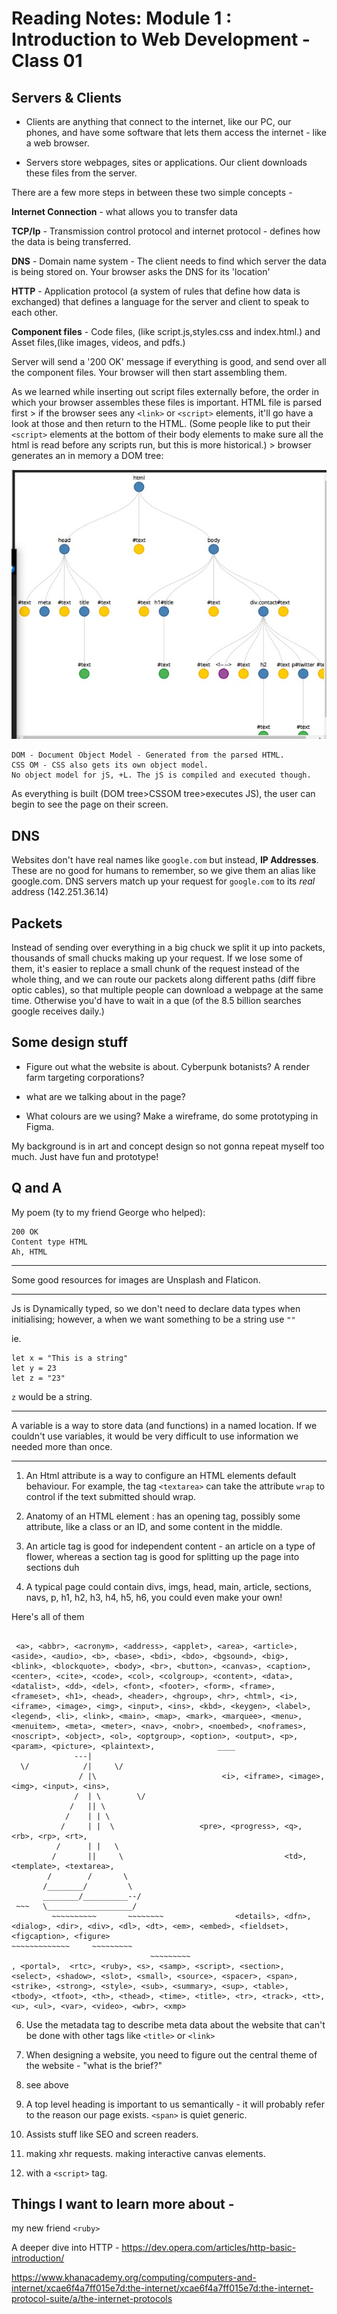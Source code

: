 # Reading Notes: Module 1 : Introduction to Web Development - Class 01

## Servers & Clients

- Clients are anything that connect to the internet, like our PC, our phones, and have some software that lets them access the internet - like a web browser.

- Servers store webpages, sites or applications. Our client downloads these files from the server.

There are a few more steps in between these two simple concepts -

**Internet Connection** - what allows you to transfer data

**TCP/Ip** - Transmission control protocol and internet protocol - defines how the data is being transferred.

**DNS** - Domain name system - The client needs to find which server the data is being stored on. Your browser asks the DNS for its 'location'

**HTTP** - Application protocol (a system of rules that define how data is exchanged) that defines a language for the server and client to speak to each other.

**Component files** - Code files, (like script.js,styles.css and index.html.) and Asset files,(like images,  videos, and pdfs.)

Server will send a '200 OK' message if everything is good, and send over all the component files. Your browser will then start assembling them.

As we learned while inserting out script files externally before, the order in which your browser assembles these files is important. HTML file is parsed first > if the browser sees any `<link>` or `<script>` elements, it'll go have a look at those and then return to the HTML. (Some people like to put their `<script>` elements at the bottom of their body elements to make sure all the html is read before any scripts run, but this is more historical.) > browser generates an in memory a DOM tree:

![dom](../img/dom.jpg)

    DOM - Document Object Model - Generated from the parsed HTML. 
    CSS OM - CSS also gets its own object model. 
    No object model for jS, +L. The jS is compiled and executed though.

As everything is built (DOM tree>CSSOM tree>executes JS), the user can begin to see the page on their screen.

## DNS

Websites don't have real names like `google.com` but instead, **IP Addresses**. These are no good for humans to remember, so we give them an alias like google.com. DNS servers match up your request for `google.com` to its *real* address (142.251.36.14)

## Packets

Instead of sending over everything in a big chuck we split it up into packets, thousands of small chucks making up your request. If we lose some of them, it's easier to replace a small chunk of the request instead of the whole thing, and we can route our packets along different paths (diff fibre optic cables), so that multiple people can download a webpage at the same time. Otherwise you'd have to wait in a que (of the 8.5 billion searches google receives daily.)

## Some design stuff

- Figure out what the website is about. Cyberpunk botanists? A render farm targeting corporations?

- what are we talking about in the page?

- What colours are we using? Make a wireframe, do some prototyping in Figma.

My background is in art and concept design so not gonna repeat myself too much. Just have fun and prototype!

## Q and A

My poem (ty to my friend George who helped):

    200 OK
    Content type HTML
    Ah, HTML

---

Some good resources for images are Unsplash and Flaticon.

---

Js is Dynamically typed, so we don't need to declare data types when initialising; however, a when we want something to be a string use `""`

ie.

````
let x = "This is a string"
let y = 23
let z = "23"

````

`z` would be a string.

---

A variable is a way to store data (and functions) in a named location. If we couldn't use variables, it would be very difficult to use information we needed more than once.

---

1. An Html attribute is a way to configure an HTML elements default behaviour. For example, the tag `<textarea>` can take the attribute `wrap` to control if the text submitted should wrap.

2. Anatomy of an HTML element : has an opening tag, possibly some attribute, like a class or an ID, and some content in the middle.

3. An article tag is good for independent content - an article on a type of flower, whereas a section tag is good for splitting up the page into sections duh

4. A typical page could contain divs, imgs, head, main, article, sections, navs, p, h1, h2, h3, h4, h5, h6, you could even make your own!

Here's all of them

```

 <a>, <abbr>, <acronym>, <address>, <applet>, <area>, <article>, <aside>, <audio>, <b>, <base>, <bdi>, <bdo>, <bgsound>, <big>, <blink>, <blockquote>, <body>, <br>, <button>, <canvas>, <caption>, <center>, <cite>, <code>, <col>, <colgroup>, <content>, <data>, <datalist>, <dd>, <del>, <font>, <footer>, <form>, <frame>, <frameset>, <h1>, <head>, <header>, <hgroup>, <hr>, <html>, <i>, <iframe>, <image>, <img>, <input>, <ins>, <kbd>, <keygen>, <label>, <legend>, <li>, <link>, <main>, <map>, <mark>, <marquee>, <menu>, <menuitem>, <meta>, <meter>, <nav>, <nobr>, <noembed>, <noframes>, <noscript>, <object>, <ol>, <optgroup>, <option>, <output>, <p>, <param>, <picture>, <plaintext>,              ____
              ---|
  \/            /|     \/          
               / |\                            <i>, <iframe>, <image>, <img>, <input>, <ins>,
              /  | \        \/
             /   || \
            /    | | \
           /     | |  \                   <pre>, <progress>, <q>, <rb>, <rp>, <rt>,
          /      | |   \ 
         /       ||     \                                    <td>, <template>, <textarea>,
        /        /       \                   
       /________/         \                                  
       ________/__________--/
 ~~~   \___________________/
         ~~~~~~~~~~       ~~~~~~~~                <details>, <dfn>, <dialog>, <dir>, <div>, <dl>, <dt>, <em>, <embed>, <fieldset>, <figcaption>, <figure>
~~~~~~~~~~~~~     ~~~~~~~~~
                               ~~~~~~~~~
, <portal>,  <rtc>, <ruby>, <s>, <samp>, <script>, <section>, <select>, <shadow>, <slot>, <small>, <source>, <spacer>, <span>, <strike>, <strong>, <style>, <sub>, <summary>, <sup>, <table>, <tbody>, <tfoot>, <th>, <thead>, <time>, <title>, <tr>, <track>, <tt>, <u>, <ul>, <var>, <video>, <wbr>, <xmp>

```

6. Use the metadata tag to describe meta data about the website that can't be done with other tags like `<title>` or `<link>`

7. When designing a website, you need to figure out the central theme of the website - "what is the brief?"

8. see above

9. A top level heading is important to us semantically - it will probably refer to the reason our page exists. `<span>` is quiet generic. 

10. Assists stuff like SEO and screen readers. 

11. making xhr requests. making interactive canvas elements. 

12. with a `<script>` tag. 



## Things I want to learn more about -

my new friend `<ruby>`

A deeper dive into HTTP - <https://dev.opera.com/articles/http-basic-introduction/>

<https://www.khanacademy.org/computing/computers-and-internet/xcae6f4a7ff015e7d:the-internet/xcae6f4a7ff015e7d:the-internet-protocol-suite/a/the-internet-protocols>
